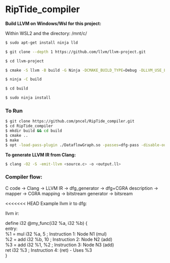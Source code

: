 # RipTide_compiler

**Build LLVM on Windows/Wsl for this project:**

Within WSL2 and the directory: /mnt/c/ 

```bash
$ sudo apt-get install ninja lld

$ git clone --depth 1 https://github.com/llvm/llvm-project.git

$ cd llvm-project

$ cmake -S llvm -B build -G Ninja -DCMAKE_BUILD_TYPE=Debug -DLLVM_USE_LINKER=lld -DLLVM_INCLUDE_BENCHMARKS=OFF -DLLVM_TARGETS_TO_BUILD= DLLVM_INCLUDE_TESTS=OFF

$ ninja -C build

$ cd build

$ sudo ninja install
```

### To Run

```bash
$ git clone https://github.com/pncel/RipTide_compiler.git
$ cd RipTide_compiler
$ mkdir build && cd build
$ cmake ..
$ make
$ opt -load-pass-plugin ./DataflowGraph.so -passes=dfg-pass -disable-output ../example/simple_ops_ir.ll
```

**To generate LLVM IR from Clang:**

```bash
$ clang -O2 -S -emit-llvm <source.c> -o <output.ll>
```

### Compiler flow:

C code -> Clang -> LLVM IR -> dfg_generator -> dfg+CGRA description -> mapper -> CGRA mapping -> bitstream generator -> bitsream 

<<<<<<< HEAD
Example llvm ir to dfg:

llvm ir:

define i32 @my_func(i32 %a, i32 %b) {  
entry:  
  %1 = mul i32 %a, 5       ; Instruction 1: Node N1 (mul)  
  %2 = add i32 %b, 10      ; Instruction 2: Node N2 (add)  
  %3 = add i32 %1, %2      ; Instruction 3: Node N3 (add)  
  ret i32 %3               ; Instruction 4: (ret) - Uses %3  
}  
